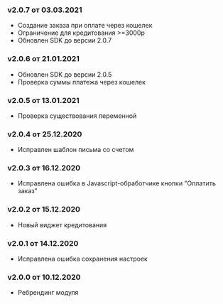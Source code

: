 ### v2.0.7 от 03.03.2021
* Создание заказа при оплате через кошелек
* Ограничение для кредитования >=3000р
* Обновлен SDK до версии 2.0.7

### v2.0.6 от 21.01.2021
* Обновлен SDK до версии 2.0.5
* Проверка суммы платежа через кошелек

### v2.0.5 от 13.01.2021
* Проверка существования переменной

### v2.0.4 от 25.12.2020
* Исправлен шаблон письма со счетом

### v2.0.3 от 16.12.2020
* Исправлена ошибка в Javascript-обработчике кнопки "Оплатить заказ"

### v2.0.2 от 15.12.2020
* Новый виджет кредитования

### v2.0.1 от 14.12.2020
* Исправлена ошибка сохранения настроек

### v2.0.0 от 10.12.2020
* Ребрендинг модуля
